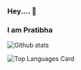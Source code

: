 ### Hey.... 👋
### I am Pratibha

<!--
**PratibhaHalyal/PratibhaHalyal** is a ✨ _special_ ✨ repository because its `README.md` (this file) appears on your GitHub profile.

Here are some ideas to get you started:

- 🔭 I’m currently working on ...
- 🌱 I’m currently learning ...
- 👯 I’m looking to collaborate on ...
- 🤔 I’m looking for help with ...
- 💬 Ask me about ...
- 📫 How to reach me: ...
- 😄 Pronouns: ...
- ⚡ Fun fact: ...
-->


![Github stats](https://github-readme-stats.vercel.app/api?username=PratibhaHalyal&theme=highcontrast&show_icons=true&count_private=true)

![Top Languages Card](https://github-readme-stats.vercel.app/api/top-langs/?username=PratibhaHalyal)
